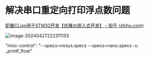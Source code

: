 # 解决串口重定向打印浮点数问题

[配置CLion用于STM32开发【优雅の嵌入式开发】 - 知乎 (zhihu.com)](https://zhuanlan.zhihu.com/p/145801160)

![image-20240427222311133](C:\Users\86188\AppData\Roaming\Typora\typora-user-images\image-20240427222311133.png)

"misc-control": "--specs=nosys.specs --specs=nano.specs -u _printf_float"